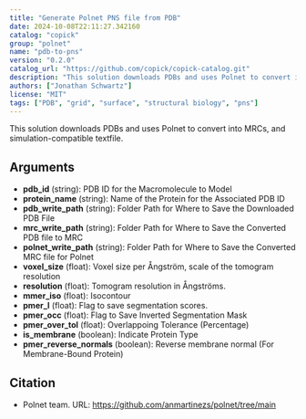 ```yaml
---
title: "Generate Polnet PNS file from PDB"
date: 2024-10-08T22:11:27.342160
catalog: "copick"
group: "polnet"
name: "pdb-to-pns"
version: "0.2.0"
catalog_url: "https://github.com/copick/copick-catalog.git"
description: "This solution downloads PDBs and uses Polnet to convert into MRCs, and simulation-compatible textfile."
authors: ["Jonathan Schwartz"]
license: "MIT"
tags: ["PDB", "grid", "surface", "structural biology", "pns"]
---
```


This solution downloads PDBs and uses Polnet to convert into MRCs, and simulation-compatible textfile.

## Arguments

- **pdb_id** (string): PDB ID for the Macromolecule to Model
- **protein_name** (string): Name of the Protein for the Associated PDB ID
- **pdb_write_path** (string): Folder Path for Where to Save the Downloaded PDB File
- **mrc_write_path** (string): Folder Path for Where to Save the Converted PDB file to MRC
- **polnet_write_path** (string): Folder Path for Where to Save the Converted MRC file for Polnet
- **voxel_size** (float): Voxel size per Ångström, scale of the tomogram resolution
- **resolution** (float): Tomogram resolution in Ångströms.
- **mmer_iso** (float): Isocontour
- **pmer_l** (float): Flag to save segmentation scores.
- **pmer_occ** (float): Flag to Save Inverted Segmentation Mask
- **pmer_over_tol** (float): Overlappoing Tolerance (Percentage)
- **is_membrane** (boolean): Indicate Protein Type
- **pmer_reverse_normals** (boolean): Reverse membrane normal (For Membrane-Bound Protein)

## Citation

- Polnet team.
  URL: https://github.com/anmartinezs/polnet/tree/main

